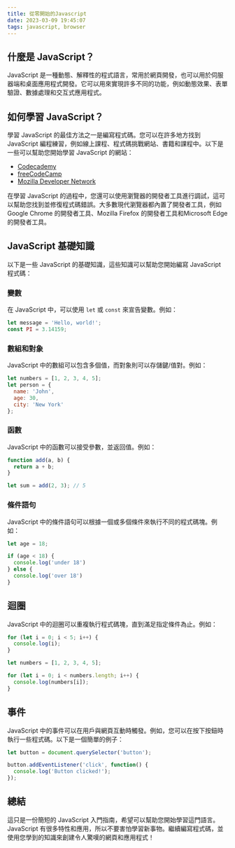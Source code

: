 ```yaml
---
title: 從零開始的Javascript
date: 2023-03-09 19:45:07
tags: javascript, browser
---
```


## 什麼是 JavaScript？

JavaScript 是一種動態、解釋性的程式語言，常用於網頁開發，也可以用於伺服器端和桌面應用程式開發。它可以用來實現許多不同的功能，例如動態效果、表單驗證、數據處理和交互式應用程式。

## 如何學習 JavaScript？

學習 JavaScript 的最佳方法之一是編寫程式碼。您可以在許多地方找到 JavaScript 編程練習，例如線上課程、程式碼挑戰網站、書籍和課程中。以下是一些可以幫助您開始學習 JavaScript 的網站：

- [Codecademy](https://www.codecademy.com/learn/introduction-to-javascript)
- [freeCodeCamp](https://www.freecodecamp.org/learn/javascript-algorithms-and-data-structures/basic-javascript/)
- [Mozilla Developer Network](https://developer.mozilla.org/en-US/docs/Learn/JavaScript)

在學習 JavaScript 的過程中，您還可以使用瀏覽器的開發者工具進行調試，這可以幫助您找到並修復程式碼錯誤。大多數現代瀏覽器都內置了開發者工具，例如 Google Chrome 的開發者工具、Mozilla Firefox 的開發者工具和Microsoft Edge的開發者工具。

## JavaScript 基礎知識

以下是一些 JavaScript 的基礎知識，這些知識可以幫助您開始編寫 JavaScript 程式碼：

### 變數

在 JavaScript 中，可以使用 `let` 或 `const` 來宣告變數。例如：

```js
let message = 'Hello, world!';
const PI = 3.14159;
```

### 數組和對象

JavaScript 中的數組可以包含多個值，而對象則可以存儲鍵/值對。例如：

```js
let numbers = [1, 2, 3, 4, 5];
let person = {
  name: 'John',
  age: 30,
  city: 'New York'
};
```

### 函數

JavaScript 中的函數可以接受參數，並返回值。例如：

```js
function add(a, b) {
  return a + b;
}

let sum = add(2, 3); // 5
```

### 條件語句

JavaScript 中的條件語句可以根據一個或多個條件來執行不同的程式碼塊。例如：

```js
let age = 18;

if (age < 18) {
  console.log('under 18')
} else {
  console.log('over 18')
}
```

## 迴圈

JavaScript 中的迴圈可以重複執行程式碼塊，直到滿足指定條件為止。例如：

```js
for (let i = 0; i < 5; i++) {
  console.log(i);
}

let numbers = [1, 2, 3, 4, 5];

for (let i = 0; i < numbers.length; i++) {
  console.log(numbers[i]);
}
```

## 事件

JavaScript 中的事件可以在用戶與網頁互動時觸發。例如，您可以在按下按鈕時執行一些程式碼。以下是一個簡單的例子：

```js
let button = document.querySelector('button');

button.addEventListener('click', function() {
  console.log('Button clicked!');
});
```

## 總結

這只是一份簡短的 JavaScript 入門指南，希望可以幫助您開始學習這門語言。JavaScript 有很多特性和應用，所以不要害怕學習新事物。繼續編寫程式碼，並使用您學到的知識來創建令人驚嘆的網頁和應用程式！
